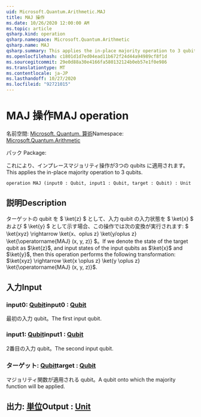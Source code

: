 ```yaml
---
uid: Microsoft.Quantum.Arithmetic.MAJ
title: MAJ 操作
ms.date: 10/26/2020 12:00:00 AM
ms.topic: article
qsharp.kind: operation
qsharp.namespace: Microsoft.Quantum.Arithmetic
qsharp.name: MAJ
qsharp.summary: This applies the in-place majority operation to 3 qubits.
ms.openlocfilehash: c1801d1d7ed04ead11b672f24d44a94989cf8f1d
ms.sourcegitcommit: 29e0d88a30e4166fa580132124b0eb57e1f0e986
ms.translationtype: MT
ms.contentlocale: ja-JP
ms.lasthandoff: 10/27/2020
ms.locfileid: "92721015"
---
```

# <a name="maj-operation"></a><span data-ttu-id="62d46-102">MAJ 操作</span><span class="sxs-lookup"><span data-stu-id="62d46-102">MAJ operation</span></span>

<span data-ttu-id="62d46-103">名前空間: [Microsoft. Quantum. 算術](xref:Microsoft.Quantum.Arithmetic)</span><span class="sxs-lookup"><span data-stu-id="62d46-103">Namespace: [Microsoft.Quantum.Arithmetic](xref:Microsoft.Quantum.Arithmetic)</span></span>

<span data-ttu-id="62d46-104">パック [](https://nuget.org/packages/)</span><span class="sxs-lookup"><span data-stu-id="62d46-104">Package: [](https://nuget.org/packages/)</span></span>


<span data-ttu-id="62d46-105">これにより、インプレースマジョリティ操作が3つの qubits に適用されます。</span><span class="sxs-lookup"><span data-stu-id="62d46-105">This applies the in-place majority operation to 3 qubits.</span></span>

```qsharp
operation MAJ (input0 : Qubit, input1 : Qubit, target : Qubit) : Unit
```


## <a name="description"></a><span data-ttu-id="62d46-106">説明</span><span class="sxs-lookup"><span data-stu-id="62d46-106">Description</span></span>

<span data-ttu-id="62d46-107">ターゲットの qubit を $ \ket{z} $ として、入力 qubit の入力状態を $ \ket{x} $ および $ \ket{y} $ として示す場合、この操作では次の変換が実行されます: $ \ket{xyz} \rightarrow \ket{x、oplus z} \ket{y/oplus z} \ket{\operatorname{MAJ} (x, y, z)} $。</span><span class="sxs-lookup"><span data-stu-id="62d46-107">If we denote the state of the target qubit as $\ket{z}$, and input states of the input qubits as $\ket{x}$ and $\ket{y}$, then this operation performs the following transformation: $\ket{xyz} \rightarrow \ket{x \oplus z} \ket{y \oplus z} \ket{\operatorname{MAJ} (x, y, z)}$.</span></span>

## <a name="input"></a><span data-ttu-id="62d46-108">入力</span><span class="sxs-lookup"><span data-stu-id="62d46-108">Input</span></span>

### <a name="input0--qubit"></a><span data-ttu-id="62d46-109">input0: [Qubit](xref:microsoft.quantum.lang-ref.qubit)</span><span class="sxs-lookup"><span data-stu-id="62d46-109">input0 : [Qubit](xref:microsoft.quantum.lang-ref.qubit)</span></span>

<span data-ttu-id="62d46-110">最初の入力 qubit。</span><span class="sxs-lookup"><span data-stu-id="62d46-110">The first input qubit.</span></span>


### <a name="input1--qubit"></a><span data-ttu-id="62d46-111">input1: [Qubit](xref:microsoft.quantum.lang-ref.qubit)</span><span class="sxs-lookup"><span data-stu-id="62d46-111">input1 : [Qubit](xref:microsoft.quantum.lang-ref.qubit)</span></span>

<span data-ttu-id="62d46-112">2番目の入力 qubit。</span><span class="sxs-lookup"><span data-stu-id="62d46-112">The second input qubit.</span></span>


### <a name="target--qubit"></a><span data-ttu-id="62d46-113">ターゲット: [Qubit](xref:microsoft.quantum.lang-ref.qubit)</span><span class="sxs-lookup"><span data-stu-id="62d46-113">target : [Qubit](xref:microsoft.quantum.lang-ref.qubit)</span></span>

<span data-ttu-id="62d46-114">マジョリティ関数が適用される qubit。</span><span class="sxs-lookup"><span data-stu-id="62d46-114">A qubit onto which the majority function will be applied.</span></span>



## <a name="output--unit"></a><span data-ttu-id="62d46-115">出力: [単位](xref:microsoft.quantum.lang-ref.unit)</span><span class="sxs-lookup"><span data-stu-id="62d46-115">Output : [Unit](xref:microsoft.quantum.lang-ref.unit)</span></span>

